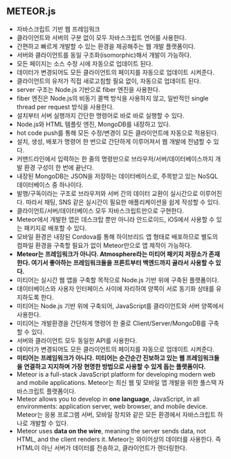 ## METEOR.js

- 자바스크립트 기반 웹 프레임워크
- 클라이언트와 서버의 구분 없이 모두 자바스크립트 언어를 사용한다.
- 간편하고 빠르게 개발할 수 있는 환경을 제공해주는 웹 개발 플랫폼이다.
- 서버와 클라이언트를 동일 구조화(isomorphic)해서 개발이 가능하다.
- 모든 페이지는 소스 수정 시에 자동으로 업데이트 된다.
- 데이터가 변경되어도 모든 클라이언트의 페이지를 자동으로 업데이트 시켜준다.
- 클라이언트의 유저가 직접 새로고침할 필요 없이, 자동으로 업데이트 된다.
- server 구조는 Node.js 기반으로 fiber 엔진을 사용한다.
- fiber 엔진은 Node.js의 비동기 콜백 방식을 사용하지 않고, 일반적인 single thread per request 방식을 사용한다.
- 설치부터 서버 실행까지 간단한 명령어로 바로 바로 실행할 수 있다.
- Node.js와 HTML 템플릿 엔진, MongoDB를 내장하고 있다.
- hot code push를 통해 모든 수정/변경이 모든 클라이언트에 자동으로 적용된다.
- 설치, 생성, 배포가 명령어 한 번으로 간단하게 이루어져서 웹 개발에 전념할 수 있다.
- 커맨드라인에서 입력하는 한 줄의 명령만으로 브라우저/서버/데이터베이스까지 개발 환경 구성이 한 번에 끝난다.
- 내장된 MongoDB는 JSON을 저장하는 데이터베이스로, 주목받고 있는 NoSQL 데이터베이스 중 하나이다.
- 발행/구독이라는 구조로 브라우저와 서버 간의 데이터 교환이 실시간으로 이루어진다. 따라서 채팅, SNS 같은 실시간이 필요한 애플리케이션을 쉽게 작성할 수 있다.
- 클라이언트/서버/데이터베이스 모두 자바스크립트만으로 구현한다.
- Meteor에서 개발한 앱은 데스크탑 뿐만 아니라 안드로이드, iOS에서 사용할 수 있는 패키지로 배포할 수 있다.
- 모바일 환경은 내장된 Cordova를 통해 하이브리드 앱 형태로 배포하므로 별도의 컴파일 환경을 구축할 필요가 없이 Meteor만으로 앱 제작이 가능하다.
- **Meteor는 프레임워크가 아니다. Atmosphere라는 미티어 패키지 저장소가 존재한다. 여기서 좋아하는 프레임워크들을 프론트부터 백엔드까지 골라서 사용할 수 있다.**
- 미티어는 실시간 웹 앱을 구축할 목적으로 Node.js 기반 위에 구축된 플랫폼이다.
- 데이터베이스와 사용자 인터페이스 사이에 자리하여 양쪽이 서로 동기화 상태를 유지하도록 한다.
- 미티어는 Node.js 기반 위에 구축되어, JavaScript를 클라이언트와 서버 양쪽에서 사용한다.
- 미티어는 개발환경을 간단하게 명령어 한 줄로 Client/Server/MongoDB를 구축할 수 있다.
- 서버와 클라이언트 모두 동일한 API를 사용한다.
- 데이터가 변경되어도 모든 클라이언트의 페이지를 자동으로 업데이트 시켜준다.
- **미티어는 프레임워크가 아니다. 미티어는 순간순간 진보하고 있는 웹 프레임워크들을 연결하고 지지하며 가장 현명한 방법으로 사용할 수 있게 돕는 플랫폼이다.**
- ​Meteor is a full-stack JavaScript platform for developing modern web and mobile applications.
  Meteor는 최신 웹 및 모바일 앱 개발을 위한 풀스택 자바스크립트 플랫폼이다.
- Meteor allows you to develop in **one language**, JavaScript, in all environments: application server, web browser, and mobile device.
  Meteor는 응용 프로그램 서버, 모바일 장치와 같은 모든 환경에서 자바스크립트 하나로 개발할 수 있다.
- Meteor uses **data on the wire**, meaning the server sends data, not HTML, and the client renders it.
  Meteor는 와이어상의 데이터를 사용한다. 즉 HTML이 아닌 서버가 데이터를 전송하고, 클라이언트가 렌더링한다.